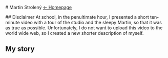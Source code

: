 # Martin Strolený
[← Homepage](https://martinstroleny.github.io/english-for-designers/07-homepage/index)

## Disclaimer
At school, in the penultimate hour, I presented a short ten-minute video with a tour of the studio and the sleepy Martin, so that it was as true as possible. Unfortunately, I do not want to upload this video to the world wide web, so I created a new shorter description of myself.

## My story
